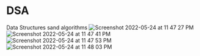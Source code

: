 # DSA
Data Structures sand algorithms
![Screenshot 2022-05-24 at 11 47 27 PM](https://user-images.githubusercontent.com/55083803/170105189-a5c36f1a-8a5c-4396-988c-a9747157e082.png)
![Screenshot 2022-05-24 at 11 47 41 PM](https://user-images.githubusercontent.com/55083803/170105251-9358c728-0a5c-4e31-8ed6-13bb94a1a855.png)
![Screenshot 2022-05-24 at 11 47 53 PM](https://user-images.githubusercontent.com/55083803/170105277-9eb8985c-82a6-47be-bf4f-0e411bbb45c6.png)
![Screenshot 2022-05-24 at 11 48 03 PM](https://user-images.githubusercontent.com/55083803/170105288-97c4c98a-83e0-40ca-a59e-10db5a5622f5.png)
